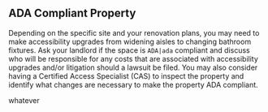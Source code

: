 ## ADA Compliant Property

Depending on the specific site and your renovation plans, you may need to make accessibility upgrades from widening aisles to changing bathroom fixtures. Ask your landlord if the space is `ADA|ada` compliant and discuss who will be responsible for any costs that are associated with accessibility upgrades and/or litigation should a lawsuit be filed. You may also consider having a Certified Access Specialist (CAS) to inspect the property and identify what changes are necessary to make the property ADA compliant.

whatever
